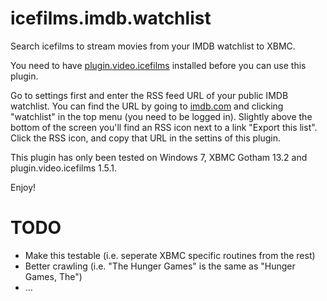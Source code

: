 icefilms.imdb.watchlist
=======================

Search icefilms to stream movies from your IMDB watchlist to XBMC.

You need to have [plugin.video.icefilms](http://superrepo.org/plugin.video.icefilms/) installed before you can use this plugin.

Go to settings first and enter the RSS feed URL of your public IMDB watchlist. You can find the URL by going to [imdb.com](http://www.imdb.com) and clicking "watchlist" in the top menu (you need to be logged in). 
Slightly above the bottom of the screen you'll find an RSS icon next to a link "Export this list". Click the RSS icon, and copy that URL in the settins of this plugin.

This plugin has only been tested on Windows 7, XBMC Gotham 13.2 and plugin.video.icefilms 1.5.1.

Enjoy!

TODO
====

* Make this testable (i.e. seperate XBMC specific routines from the rest)
* Better crawling (i.e. "The Hunger Games" is the same as "Hunger Games, The")
* ...


